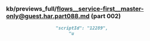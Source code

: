 ### kb/previews_full/flows__service-first__master-only@guest.har.part088.md (part 002)

```md
                   "scriptId": "12289",
                        "u
```

```
